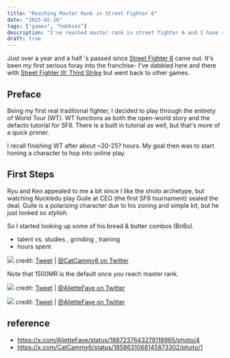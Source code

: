 ```yaml
---
title: "Reaching Master Rank in Street Fighter 6"
date: "2025-02-16"
tags: ["games", "hobbies"]
description: "I've reached master rank in street fighter 6 and I have some thoughts about it."
draft: true
---
```


Just over a year and a half 's passed since
[Street Fighter 6](https://en.wikipedia.org/wiki/Street_Fighter_6)
came out. It's been my first serious foray into the franchise-
I've dabbled here and there with
[Street Fighter III: Third Strike](https://en.wikipedia.org/wiki/Street_Fighter_III:_3rd_Strike)
but went back to other games.

## Preface

Being my first real traditional fighter, I decided to play through the entirety of
World Tour (WT). WT functions as both the open-world story and the defacto tutorial for SF6.
There is a built in tutorial as well, but that's more of a quick primer.

I recall finishing WT after about ~20-25? hours.
My goal then was to start honing a character to hop into online play.

## First Steps

Ryu and Ken appealed to me a bit since I like the shoto archetype, but
watching Nuckledu play Guile at CEO (the first SF6 tournament) sealed the deal.
Guile is a polarizing character due to his zoning and simple kit, but he just
looked so *stylish*.

So I started looking up some of his bread & butter combos (BnBs).

- talent vs. studies , grinding , training
- hours spent

[![](./images/sf6-master-rank/avg-game-hours-per-rank.png)](./images/sf6-master-rank/avg-game-hours-per-rank.png)
credit: [Tweet](https://x.com/CatCammy6/status/1860478062711714186) | [@CatCammy6 on Twitter](https://x.com/CatCammy6)

Note that 1500MR is the default once you reach master rank.

[![](./images/sf6-master-rank/ranked-player-percentiles.jpg)](./images/sf6-master-rank/ranked-player-percentiles.jpg)
credit: [Tweet](https://x.com/AlietteFaye/status/1887237643278118965) | [@AlietteFaye on Twitter](https://x.com/AlietteFaye)

[![](./images/sf6-master-rank/master-rank-percentiles.jpg)](./images/sf6-master-rank/master-rank-percentiles.jpg)
credit: [Tweet](https://x.com/AlietteFaye/status/1887237643278118965) | [@AlietteFaye on Twitter](https://x.com/AlietteFaye)

## reference
- https://x.com/AlietteFaye/status/1887237643278118965/photo/4
- https://x.com/CatCammy6/status/1858631068145873302/photo/1
